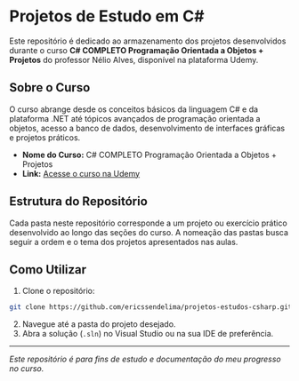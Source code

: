 # Projetos de Estudo em C#

Este repositório é dedicado ao armazenamento dos projetos desenvolvidos durante o curso **C# COMPLETO Programação Orientada a Objetos + Projetos** do professor Nélio Alves, disponível na plataforma Udemy.

## Sobre o Curso

O curso abrange desde os conceitos básicos da linguagem C# e da plataforma .NET até tópicos avançados de programação orientada a objetos, acesso a banco de dados, desenvolvimento de interfaces gráficas e projetos práticos.

- **Nome do Curso:** C# COMPLETO Programação Orientada a Objetos + Projetos
- **Link:** [Acesse o curso na Udemy](https://www.udemy.com/course/programacao-orientada-a-objetos-csharp/)

## Estrutura do Repositório

Cada pasta neste repositório corresponde a um projeto ou exercício prático desenvolvido ao longo das seções do curso. A nomeação das pastas busca seguir a ordem e o tema dos projetos apresentados nas aulas.

## Como Utilizar

1. Clone o repositório:
  ```bash
  git clone https://github.com/ericssendelima/projetos-estudos-csharp.git
  ```
2. Navegue até a pasta do projeto desejado.
3. Abra a solução (`.sln`) no Visual Studio ou na sua IDE de preferência.

---

*Este repositório é para fins de estudo e documentação do meu progresso no curso.*